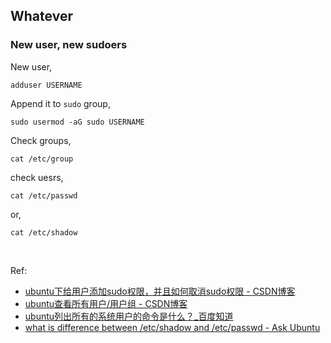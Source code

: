 ## Whatever

### New user, new sudoers

New user,

```shell
adduser USERNAME
```

Append it to ```sudo``` group,

```shell
sudo usermod -aG sudo USERNAME
```

Check groups,

```shell
cat /etc/group
```

check uesrs,

```shell
cat /etc/passwd
```

or,

```shell
cat /etc/shadow
```

<br/>

Ref:

- [ubuntu下给用户添加sudo权限，并且如何取消sudo权限 - CSDN博客](https://blog.csdn.net/u011774239/article/details/48463393)
- [ubuntu查看所有用户/用户组 - CSDN博客](https://blog.csdn.net/dehailiu/article/details/10086725)
- [ubuntu列出所有的系统用户的命令是什么？_百度知道](https://zhidao.baidu.com/question/502647334.html)
- [what is difference between /etc/shadow and /etc/passwd - Ask Ubuntu](https://askubuntu.com/questions/445361/what-is-difference-between-etc-shadow-and-etc-passwd)
